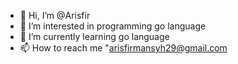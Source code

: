 - 👋 Hi, I’m @Arisfir
- 👀 I’m interested in programming go language
- 🌱 I’m currently learning go language
- 📫 How to reach me "arisfirmansyh29@gmail.com

<!---
Arisfir/Arisfir is a ✨ special ✨ repository because its `README.md` (this file) appears on your GitHub profile.
You can click the Preview link to take a look at your changes.
--->
